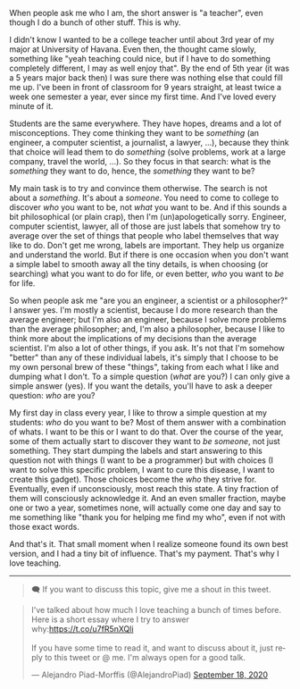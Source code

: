 When people ask me who I am, the short answer is "a teacher", even though I do a bunch of other stuff.
This is why.

I didn't know I wanted to be a college teacher until about 3rd year of my major at University of Havana.
Even then, the thought came slowly, something like "yeah teaching could nice, but if I have to do something completely different, I may as well enjoy that". By the end of 5th year (it was a 5 years major back then) I was sure there was nothing else that could fill me up. I've been in front of classroom for 9 years straight, at least twice a week one semester a year, ever since my first time. And I've loved every minute of it.

Students are the same everywhere. They have hopes, dreams and a lot of misconceptions. They come thinking they want to be *something* (an engineer, a computer scientist, a journalist, a lawyer, ...), because they think that choice will lead them to do *something* (solve problems, work at a large company, travel the world, ...). So they focus in that search: what is the *something* they want to do, hence, the *something* they want to be?

My main task is to try and convince them otherwise. The search is not about a *something*. It's about a *someone*. You need to come to college to discover *who* you want to be, not *what* you want to be. And if this sounds a bit philosophical (or plain crap), then I'm (un)apologetically sorry. Engineer, computer scientist, lawyer, all of those are just labels that somehow try to average over the set of things that people who label themselves that way like to do. Don't get me wrong, labels are important. They help us organize and understand the world. But if there is one occasion when you don't want a simple label to smooth away all the tiny details, is when choosing (or searching) what you want to do for life, or even better, *who* you want to *be* for life.

So when people ask me "are you an engineer, a scientist or a philosopher?" I answer yes. I'm mostly a scientist, because I do more research than the average engineer; but I'm also an engineer, because I solve more problems than the average philosopher; and, I'm also a philosopher, because I like to think more about the implications of my decisions than the average scientist. I'm also a lot of other things, if you ask. It's not that I'm somehow "better" than any of these individual labels, it's simply that I choose to be my own personal brew of these "things", taking from each what I like and dumping what I don't. To a simple question (*what* are you?) I can only give a simple answer (yes). If you want the details, you'll have to ask a deeper question: *who* are you?

My first day in class every year, I like to throw a simple question at my students: *who* do you want to be? Most of them answer with a combination of whats. I want to be this or I want to do that. Over the course of the year, some of them actually start to discover they want to *be someone*, not just something. They start dumping the labels and start answering to this question not with things (I want to be a programmer) but with choices (I want to solve this specific problem, I want to cure this disease, I want to create this gadget). Those choices become the *who* they strive for. Eventually, even if unconsciously, most reach this state. A tiny fraction of them will consciously acknowledge it. And an even smaller fraction, maybe one or two a year, sometimes none, will actually come one day and say to me something like "thank you for helping me find my who", even if not with those exact words.

And that's it. That small moment when I realize someone found its own best version, and I had a tiny bit of influence. That's my payment. That's why I love teaching.

---
> 🗨️ If you want to discuss this topic, give me a shout in this tweet.

<blockquote class="twitter-tweet" data-partner="tweetdeck"><p lang="en" dir="ltr">I&#39;ve talked about how much I love teaching a bunch of times before. Here is a short essay where I try to answer why:<a href="https://t.co/u7fR5nXQli">https://t.co/u7fR5nXQli</a><br><br>If you have some time to read it, and want to discuss about it, just reply to this tweet or @ me. I&#39;m always open for a good talk.</p>&mdash; Alejandro Piad-Morffis (@AlejandroPiad) <a href="https://twitter.com/AlejandroPiad/status/1306899204883832832?ref_src=twsrc%5Etfw">September 18, 2020</a></blockquote>
<script async src="https://platform.twitter.com/widgets.js" charset="utf-8"></script>